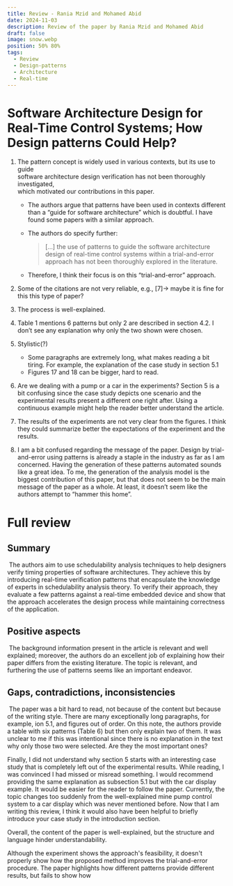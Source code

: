 ```yaml
---
title: Review - Rania Mzid and Mohamed Abid
date: 2024-11-03
description: Review of the paper by Rania Mzid and Mohamed Abid
draft: false
image: snow.webp
position: 50% 80%
tags:
  - Review
  - Design-patterns
  - Architecture
  - Real-time
---
```


# Software Architecture Design for Real-Time Control Systems; How Design patterns Could Help?

1. The pattern concept is widely used in various contexts, but its use to guide  
    software architecture design verification has not been thoroughly investigated,  
    which motivated our contributions in this paper.  
    
    - The authors argue that patterns have been used in contexts different than a “guide for software architecture” which is doubtful. I have found some papers with a similar approach.
    - The authors do specify further:
        
        > […] the use of patterns to guide the software architecture design of real-time control systems within a trial-and-error approach has not been thoroughly explored in the literature.
        
    - Therefore, I think their focus is on this “trial-and-error” approach.
2. Some of the citations are not very reliable, e.g., [7]→ maybe it is fine for this this type of paper?
3. The process is well-explained.
4. Table 1 mentions 6 patterns but only 2 are described in section 4.2. I don’t see any explanation why only the two shown were chosen.
5. Stylistic(?)
    - Some paragraphs are extremely long, what makes reading a bit tiring. For example, the explanation of the case study in section 5.1
    - Figures 17 and 18 can be bigger, hard to read.
6. Are we dealing with a pump or a car in the experiments? Section 5 is a bit confusing since the case study depicts one scenario and the experimental results present a different one right after. Using a continuous example might help the reader better understand the article.
7. The results of the experiments are not very clear from the figures. I think they could summarize better the expectations of the experiment and the results.
8. I am a bit confused regarding the message of the paper. Design by trial-and-error using patterns is already a staple in the industry as far as I am concerned. Having the generation of these patterns automated sounds like a great idea. To me, the generation of the analysis model is the biggest contribution of this paper, but that does not seem to be the main message of the paper as a whole. At least, it doesn’t seem like the authors attempt to “hammer this home”.

# Full review

## Summary

 The authors aim to use schedulability analysis techniques to help designers verify timing properties of software architectures. They achieve this by introducing real-time verification patterns that encapsulate the knowledge of experts in schedulability analysis theory. To verify their approach, they evaluate a few patterns against a real-time embedded device and show that the approach accelerates the design process while maintaining correctness of the application. 

## Positive aspects

 The background information present in the article is relevant and well explained; moreover, the authors do an excellent job of explaining how their paper differs from the existing literature. The topic is relevant, and furthering the use of patterns seems like an important endeavor.  

## Gaps, contradictions, inconsistencies

 The paper was a bit hard to read, not because of the content but because of the writing style. There are many exceptionally long paragraphs, for example, ion 5.1, and figures out of order. On this note, the authors provide a table with six patterns (Table 6) but then only explain two of them. It was unclear to me if this was intentional since there is no explanation in the text why only those two were selected. Are they the most important ones?  

Finally, I did not understand why section 5 starts with an interesting case study that is completely left out of the experimental results. While reading, I was convinced I had missed or misread something. I would recommend providing the same explanation as subsection 5.1 but with the car display example. It would be easier for the reader to follow the paper. Currently, the topic changes too suddenly from the well-explained mine pump control system to a car display which was never mentioned before. Now that I am writing this review, I think it would also have been helpful to briefly introduce your case study in the introduction section. 

Overall, the content of the paper is well-explained, but the structure and language hinder understandability.

Although the experiment shows the approach's feasibility, it doesn't properly show how the proposed method improves the trial-and-error procedure. The paper highlights how different patterns provide different results, but fails to show how
